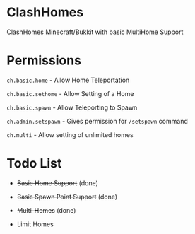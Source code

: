 # ClashHomes
ClashHomes Minecraft/Bukkit with basic MultiHome Support

Permissions
===========
`ch.basic.home` - Allow Home Teleportation

`ch.basic.sethome` - Allow Setting of a Home

`ch.basic.spawn` - Allow Teleporting to Spawn

`ch.admin.setspawn` - Gives permission for `/setspawn` command

`ch.multi` - Allow setting of unlimited homes

Todo List
=========
* ~~Basic Home Support~~ (done)

* ~~Basic Spawn Point Support~~ (done)

* ~~Multi-Homes~~ (done)

* Limit Homes
